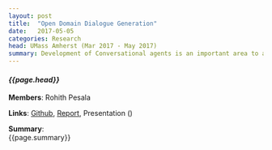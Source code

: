 ```yaml
---
layout: post
title:  "Open Domain Dialogue Generation"
date:   2017-05-05
categories: Research
head: UMass Amherst (Mar 2017 - May 2017)
summary: Development of Conversational agents is an important area to advance the area of General Intelligence. In this project we explored the state of the art Seq2Seq Models. Seq2Seq architecture has proven to produce great results in traanslation. We argue that this model lacks memory which isn't needed for translation but is crucial in dialogue agents. We prove this by showing that the training loss converges faster and the results are better.
---
```

#### *{{page.head}}*  

__Members__: Rohith Pesala

__Links__: [Github](https://github.com/Rohithpesala/Dialogue), [Report](), Presentation ()

__Summary__:  
{{page.summary}}  